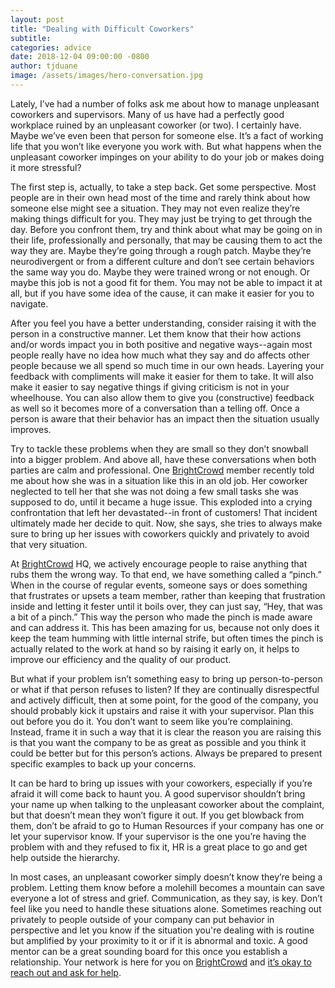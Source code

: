 ```yaml
---
layout: post
title: "Dealing with Difficult Coworkers"
subtitle:
categories: advice
date: 2018-12-04 09:00:00 -0800
author: tjduane
image: /assets/images/hero-conversation.jpg
---
```


Lately, I’ve had a number of folks ask me about how to manage unpleasant coworkers and supervisors. Many of us have had a perfectly good workplace ruined by an unpleasant coworker (or two). I certainly have. Maybe we’ve even been that person for someone else. It’s a fact of working life that you won’t like everyone you work with. But what happens when the unpleasant coworker impinges on your ability to do your job or makes doing it more stressful?

The first step is, actually, to take a step back. Get some perspective. Most people are in their own head most of the time and rarely think about how someone else might see a situation. They may not even realize they’re making things difficult for you. They may just be trying to get through the day. Before you confront them, try and think about what may be going on in their life, professionally and personally, that may be causing them to act the way they are. Maybe they’re going through a rough patch. Maybe they’re neurodivergent or from a different culture and don’t see certain behaviors the same way you do. Maybe they were trained wrong or not enough. Or maybe this job is not a good fit for them. You may not be able to impact it at all, but if you have some idea of the cause, it can make it easier for you to navigate.  

After you feel you have a better understanding, consider raising it with the person in a constructive manner. Let them know that their how actions and/or words impact you in both positive and negative ways--again most people really have no idea how much what they say and do affects other people because we all spend so much time in our own heads. Layering your feedback with compliments will make it easier for them to take. It will also make it easier to say negative things if giving criticism is not in your wheelhouse. You can also allow them to give you (constructive) feedback as well so it becomes more of a conversation than a telling off. Once a person is aware that their behavior has an impact then the situation usually improves.

Try to tackle these problems when they are small so they don’t snowball into a bigger problem. And above all, have these conversations when both parties are calm and professional. One [BrightCrowd] member recently told me about how she was in a situation like this in an old job.  Her coworker neglected to tell her that she was not doing a few small tasks she was supposed to do, until it became a huge issue.  This exploded into a crying confrontation that left her devastated--in front of customers! That incident ultimately made her decide to quit. Now, she says, she tries to always make sure to bring up her issues with coworkers quickly and privately to avoid that very situation.

At [BrightCrowd] HQ, we actively encourage people to raise anything that rubs them the wrong way. To that end, we have something called a “pinch.” When in the course of regular events, someone says or does something that frustrates or upsets a team member, rather than keeping that frustration inside and letting it fester until it boils over, they can just say, “Hey, that was a bit of a pinch.” This way the person who made the pinch is made aware and can address it. This has been amazing for us, because not only does it keep the team humming with little internal strife, but often times the pinch is actually related to the work at hand so by raising it early on, it helps to improve our efficiency and the quality of our product.

But what if your problem isn’t something easy to bring up person-to-person or what if that person refuses to listen? If they are continually disrespectful and actively difficult, then at some point, for the good of the company, you should probably kick it upstairs and raise it with your supervisor. Plan this out before you do it. You don’t want to seem like you’re complaining. Instead, frame it in such a way that it is clear the reason you are raising this is that you want the company to be as great as possible and you think it could be better but for this person’s actions. Always be prepared to present specific examples to back up your concerns.

It can be hard to bring up issues with your coworkers, especially if you’re afraid it will come back to haunt you. A good supervisor shouldn’t bring your name up when talking to the unpleasant coworker about the complaint, but that doesn’t mean they won’t figure it out. If you get blowback from them, don’t be afraid to go to Human Resources if your company has one or let your supervisor know. If your supervisor is the one you’re having the problem with and they refused to fix it, HR is a great place to go and get help outside the hierarchy.

In most cases, an unpleasant coworker simply doesn’t know they’re being a problem. Letting them know before a molehill becomes a mountain can save everyone a lot of stress and grief. Communication, as they say, is key. Don’t feel like you need to handle these situations alone. Sometimes reaching out privately to people outside of your company can put behavior in perspective and let you know if the situation you're dealing with is routine but amplified by your proximity to it or if it is abnormal and toxic. A good mentor can be a great sounding board for this once you establish a relationship. Your network is here for you on [BrightCrowd] and [it’s okay to reach out and ask for help][blog1].

[blog1]: https://blog.brightcrowd.com/overcoming-fear-of-vulnerability/
[BrightCrowd]: https://brightcrowd.com
